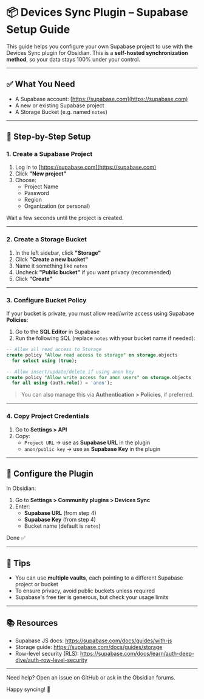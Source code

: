 # 📦 Devices Sync Plugin – Supabase Setup Guide

This guide helps you configure your own Supabase project to use with the Devices Sync plugin for Obsidian. This is a **self-hosted synchronization method**, so your data stays 100% under your control.

---

## ✅ What You Need

- A Supabase account: [https://supabase.com](https://supabase.com)
- A new or existing Supabase project
- A Storage Bucket (e.g. named `notes`)

---

## 🧰 Step-by-Step Setup

### 1. Create a Supabase Project
1. Log in to [https://supabase.com](https://supabase.com)
2. Click **"New project"**
3. Choose:
   - Project Name
   - Password
   - Region
   - Organization (or personal)

Wait a few seconds until the project is created.

---

### 2. Create a Storage Bucket
1. In the left sidebar, click **"Storage"**
2. Click **"Create a new bucket"**
3. Name it something like `notes`
4. Uncheck **"Public bucket"** if you want privacy (recommended)
5. Click **"Create"**

---

### 3. Configure Bucket Policy
If your bucket is private, you must allow read/write access using Supabase **Policies**:

1. Go to the **SQL Editor** in Supabase
2. Run the following SQL (replace `notes` with your bucket name if needed):

```sql
-- Allow all read access to Storage
create policy "Allow read access to storage" on storage.objects
  for select using (true);

-- Allow insert/update/delete if using anon key
create policy "Allow write access for anon users" on storage.objects
  for all using (auth.role() = 'anon');
```

> You can also manage this via **Authentication > Policies**, if preferred.

---

### 4. Copy Project Credentials
1. Go to **Settings > API**
2. Copy:
   - `Project URL` → use as **Supabase URL** in the plugin
   - `anon/public key` → use as **Supabase Key** in the plugin

---

## 🔧 Configure the Plugin
In Obsidian:

1. Go to **Settings > Community plugins > Devices Sync**
2. Enter:
   - **Supabase URL** (from step 4)
   - **Supabase Key** (from step 4)
   - Bucket name (default is `notes`)

Done ✅

---

## 📌 Tips
- You can use **multiple vaults**, each pointing to a different Supabase project or bucket
- To ensure privacy, avoid public buckets unless required
- Supabase's free tier is generous, but check your usage limits

---

## 📚 Resources
- Supabase JS docs: https://supabase.com/docs/guides/with-js
- Storage guide: https://supabase.com/docs/guides/storage
- Row-level security (RLS): https://supabase.com/docs/learn/auth-deep-dive/auth-row-level-security

---

Need help? Open an issue on GitHub or ask in the Obsidian forums.

Happy syncing! 🔄


